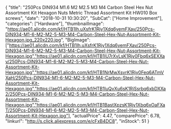 {
	"title": "250Pcs DIN934 M1.6 M2 M2.5 M3 M4 Carbon Steel Hex Nut Assortment Kit Hexagon Nuts Metric Thread Assortment Kit HW010 Box screws",
	"date": "2018-10-31 10:30:20",
	"SubCat": ["Home Improvement"],
	"categories": ["Hardware"],
	"thumbnailImage": "https://ae01.alicdn.com/kf/HTB1Ih.uXsfrK1Rjy1Xdq6yemFXav/250Pcs-DIN934-M1-6-M2-M2-5-M3-M4-Carbon-Steel-Hex-Nut-Assortment-Kit-Hexagon.jpg_220x220.jpg",
	"BigImage": ["https://ae01.alicdn.com/kf/HTB1Ih.uXsfrK1Rjy1Xdq6yemFXav/250Pcs-DIN934-M1-6-M2-M2-5-M3-M4-Carbon-Steel-Hex-Nut-Assortment-Kit-Hexagon.jpg","https://ae01.alicdn.com/kf/HTB1lU7rXvLsK1Rjy0Fbq6xSEXXav/250Pcs-DIN934-M1-6-M2-M2-5-M3-M4-Carbon-Steel-Hex-Nut-Assortment-Kit-Hexagon.jpg","https://ae01.alicdn.com/kf/HTB1NrMwXsvrK1Rjy0Feq6ATmVXaH/250Pcs-DIN934-M1-6-M2-M2-5-M3-M4-Carbon-Steel-Hex-Nut-Assortment-Kit-Hexagon.jpg","https://ae01.alicdn.com/kf/HTB1IuQvXu6sK1RjSsrbq6xbDXXa2/250Pcs-DIN934-M1-6-M2-M2-5-M3-M4-Carbon-Steel-Hex-Nut-Assortment-Kit-Hexagon.jpg","https://ae01.alicdn.com/kf/HTB1BastXpzsK1Rjy1Xbq6xOaFXaT/250Pcs-DIN934-M1-6-M2-M2-5-M3-M4-Carbon-Steel-Hex-Nut-Assortment-Kit-Hexagon.jpg"],
	"actualPrice": 4.47,
	"comparePrice": 6.78,
	"linkurl": "http://s.click.aliexpress.com/e/cFxB4DC8",
	"inStock": 51
}
